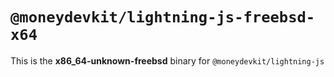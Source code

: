 # `@moneydevkit/lightning-js-freebsd-x64`

This is the **x86_64-unknown-freebsd** binary for `@moneydevkit/lightning-js`
